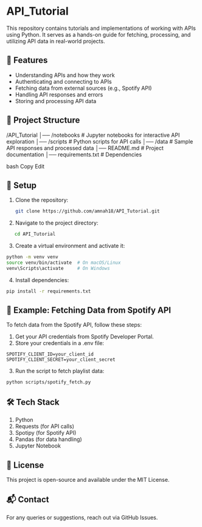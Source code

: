 # API_Tutorial
This repository contains tutorials and implementations of working with APIs using Python. It serves as a hands-on guide for fetching, processing, and utilizing API data in real-world projects.  

## 🚀 Features  
- Understanding APIs and how they work  
- Authenticating and connecting to APIs  
- Fetching data from external sources (e.g., Spotify API)  
- Handling API responses and errors  
- Storing and processing API data  

## 📂 Project Structure  
/API_Tutorial │── /notebooks # Jupyter notebooks for interactive API exploration │── /scripts # Python scripts for API calls │── /data # Sample API responses and processed data │── README.md # Project documentation │── requirements.txt # Dependencies

bash
Copy
Edit

## 🔧 Setup  
1. Clone the repository:  
   ```bash
   git clone https://github.com/amnah18/API_Tutorial.git
2. Navigate to the project directory:
```bash
   cd API_Tutorial
```
3. Create a virtual environment and activate it:
```bash
python -m venv venv  
source venv/bin/activate  # On macOS/Linux  
venv\Scripts\activate     # On Windows  
```
4. Install dependencies:
```bash
pip install -r requirements.txt  
```
## 🎵 Example: Fetching Data from Spotify API
To fetch data from the Spotify API, follow these steps:

1. Get your API credentials from Spotify Developer Portal.
2. Store your credentials in a .env file:
```env
SPOTIFY_CLIENT_ID=your_client_id  
SPOTIFY_CLIENT_SECRET=your_client_secret  
```
3. Run the script to fetch playlist data:
```bash
python scripts/spotify_fetch.py 
``` 
## 🛠 Tech Stack
1. Python
2. Requests (for API calls)
3. Spotipy (for Spotify API)
4. Pandas (for data handling)
5. Jupyter Notebook
## 📜 License
This project is open-source and available under the MIT License.
## 📬 Contact
For any queries or suggestions, reach out via GitHub Issues.
